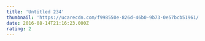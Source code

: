 ```yaml
---
title: 'Untitled 234'
thumbnail: 'https://ucarecdn.com/f998550e-826d-46b0-9b73-0e57bcb51961/'
date: 2016-08-14T21:16:23.000Z
rating: 2
---
```


